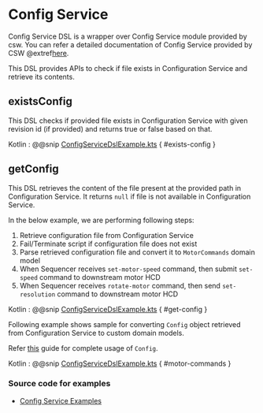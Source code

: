 # Config Service

Config Service DSL is a wrapper over Config Service module provided by csw.
You can refer a detailed documentation of Config Service provided by CSW @extref[here](csw:services/config).

This DSL provides APIs to check if file exists in Configuration Service and retrieve its contents.

## existsConfig

This DSL checks if provided file exists in Configuration Service with given revision id (if provided) and returns true or false based on that.

Kotlin
:   @@snip [ConfigServiceDslExample.kts](../../../../../../../examples/src/main/kotlin/esw/ocs/scripts/examples/paradox/ConfigServiceDslExample.kts) { #exists-config }

## getConfig

This DSL retrieves the content of the file present at the provided path in Configuration Service. 
It returns `null` if file is not available in Configuration Service. 

In the below example, we are performing following steps:

1. Retrieve configuration file from Configuration Service
1. Fail/Terminate script if configuration file does not exist
1. Parse retrieved configuration file and convert it to `MotorCommands` domain model
1. When Sequencer receives `set-motor-speed` command, then submit `set-speed` command to downstream motor HCD
1. When Sequencer receives `rotate-motor` command, then send `set-resolution` command to downstream motor HCD

Kotlin
:   @@snip [ConfigServiceDslExample.kts](../../../../../../../examples/src/main/kotlin/esw/ocs/scripts/examples/paradox/ConfigServiceDslExample.kts) { #get-config }

Following example shows sample for converting `Config` object retrieved from Configuration Service to custom domain models.

Refer [this](https://github.com/lightbend/config) guide for complete usage of `Config`.

Kotlin
:   @@snip [ConfigServiceDslExample.kts](../../../../../../../examples/src/main/kotlin/esw/ocs/scripts/examples/paradox/ConfigServiceDslExample.kts) { #motor-commands }


### Source code for examples
* [Config Service Examples]($github.base_url$/examples/src/main/kotlin/esw/ocs/scripts/examples/paradox/ConfigServiceDslExample.kts)
